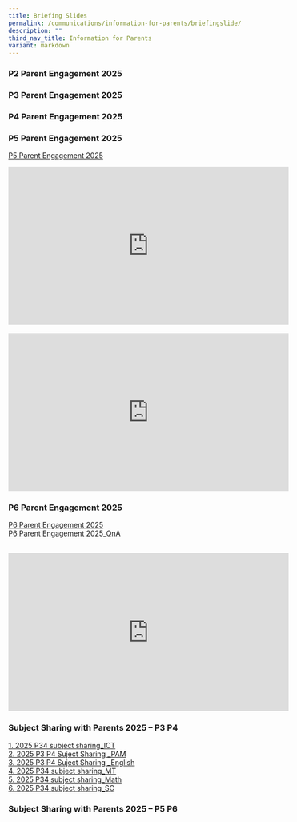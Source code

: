 ```yaml
---
title: Briefing Slides
permalink: /communications/information-for-parents/briefingslide/
description: ""
third_nav_title: Information for Parents
variant: markdown
---
```

### P2 Parent Engagement 2025

### P3 Parent Engagement 2025

### P4 Parent Engagement 2025

### P5 Parent Engagement 2025

[P5 Parent Engagement 2025](/files/P5_Parent_Engagement_2025_SchoolWebsite.pdf)<br>

<iframe allowfullscreen="" allow="accelerometer; autoplay; clipboard-write; encrypted-media; gyroscope; picture-in-picture; web-share" frameborder="0" title="YouTube video player" src="https://www.youtube.com/embed/9-YqK9Dk7jM?si=zMx_1V0Bk-HHIsOk" height="315" width="560"></iframe>
<br><br>

<iframe allowfullscreen="" allow="accelerometer; autoplay; clipboard-write; encrypted-media; gyroscope; picture-in-picture; web-share" frameborder="0" title="YouTube video player" src="https://www.youtube.com/embed/iVNzRA03qBk?si=ZYYcmhPbW-FeesJC" height="315" width="560"></iframe>

###  P6 Parent Engagement 2025
[P6 Parent Engagement 2025](/files/P6_Parent_Engagement_2025_schoolwebsite.pdf)<br>
[P6 Parent Engagement 2025_QnA](/files/P6_Parent_Engagement_2025_QnA.pdf)<br><br> 

<iframe allowfullscreen="" allow="accelerometer; autoplay; clipboard-write; encrypted-media; gyroscope; picture-in-picture; web-share" frameborder="0" title="YouTube video player" src="https://www.youtube.com/embed/rbeuRynw0Z4?si=NW-IXX-2-eGob7Io" height="315" width="560"></iframe>


### Subject Sharing with Parents 2025 – P3 P4&nbsp;

[1. 2025 P34 subject sharing_ICT](/files/1__2025_P34_subject_sharing_ICT.pdf)
<br>
[2. 2025 P3 P4 Suject Sharing _PAM](/files/2__2025_P3_P4_Suject_Sharing__PAM.pdf)
<br>
[3. 2025 P3 P4 Suject Sharing _English](/files/3__2025_P3_P4_Suject_Sharing__English.pdf)
<br>
[4. 2025 P34 subject sharing_MT](/files/4__2025_P34_subject_sharing_MT.pdf)
<br>
[5. 2025 P34 subject sharing_Math](/files/5__2025_P34_subject_sharing_Math.pdf)
<br>
[6. 2025 P34 subject sharing_SC](/files/6__2025_P34_subject_sharing_SC.pdf)

### Subject Sharing with Parents 2025 – P5 P6


<br>

<br>

<br>

<br>

<br>
